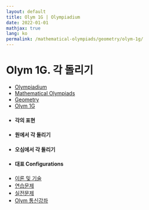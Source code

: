 ```yaml
---
layout: default
title: Olym 1G | Olympiadium
date: 2022-01-01
mathjax: true
lang: ko
permalink: /mathematical-olympiads/geometry/olym-1g/
---
```

<h1>Olym 1G. 각 돌리기 </h1>
<ul class="breadcrumb">
	<li><a href="{{ site.homeurl }}">Olympiadium</a></li> 
	<li><a href="{{ site.homeurl }}mathematical-olympiads/">Mathematical Olympiads</a></li> 
	<li><a href="{{ site.homeurl }}mathematical-olympiads/geometry/">Geometry</a></li> 
	<li><a href="{{ site.homeurl }}mathematical-olympiads/geometry/olym-1g/">Olym 1G</a></li>
</ul>
<div class="row">
<div class="6u 12u$(medium)">
<ul>
  <li><h4>각의 표현</h4></li>
  <li><h4>원에서 각 돌리기</h4></li>
  <li><h4>오심에서 각 돌리기</h4></li>
  <li><h4>대표 Configurations</h4></li>
</ul>
</div>
<div class="6u$ 12u$(medium)">
<ul class="actions vertical">
  <li><a href="{{ site.baseurl }}{{ page.permalink }}theorems-and-techniques" class="button fit mid">이론 및 기술</a></li>
  <li><a href="{{ site.baseurl }}{{ page.permalink }}exercise-problems" class="button fit mid">연습문제</a></li>
  <li><a href="{{ site.baseurl }}{{ page.permalink }}practice-problems" class="button fit mid">실전문제</a></li>
  <li><a href="{{ site.baseurl }}{{ page.permalink }}olym-handouts" class="button fit mid">Olym 통신강좌</a></li>
</ul>
</div>
</div>
